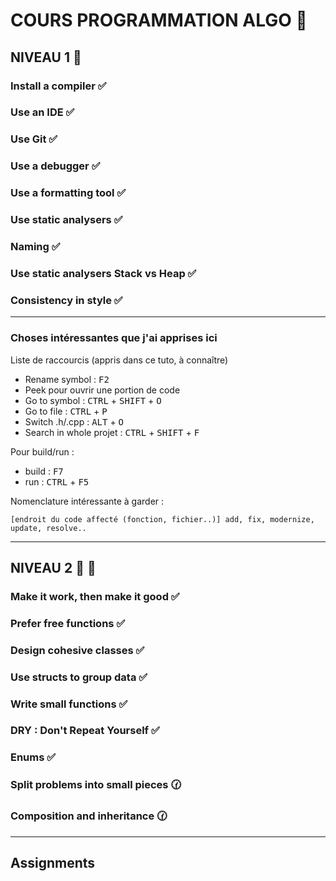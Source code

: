 # COURS PROGRAMMATION ALGO :octopus:

## NIVEAU 1 :star2:

### Install a compiler :white_check_mark:

### Use an IDE :white_check_mark:

### Use Git :white_check_mark:

### Use a debugger :white_check_mark:

### Use a formatting tool :white_check_mark:

### Use static analysers :white_check_mark:

### Naming :white_check_mark:

### Use static analysers Stack vs Heap :white_check_mark:

### Consistency in style :white_check_mark:

---

### Choses intéressantes que j'ai apprises ici 

Liste de raccourcis (appris dans ce tuto, à connaître)
- Rename symbol : <kbd>F2</kbd>
- Peek pour ouvrir une portion de code
- Go to symbol : <kbd>CTRL</kbd> + <kbd>SHIFT</kbd> + <kbd>O</kbd>
- Go to file : <kbd>CTRL</kbd> + <kbd>P</kbd>
- Switch .h/.cpp : <kbd>ALT</kbd> + <kbd>O</kbd>
- Search in whole projet :  <kbd>CTRL</kbd> + <kbd>SHIFT</kbd> + <kbd>F</kbd>

Pour build/run :
- build : <kbd>F7</kbd>
- run : <kbd>CTRL</kbd> + <kbd>F5</kbd>

Nomenclature intéressante à garder :
```
[endroit du code affecté (fonction, fichier..)] add, fix, modernize, update, resolve..
```
---

## NIVEAU 2 :star2: :star2:

### Make it work, then make it good :white_check_mark:

### Prefer free functions :white_check_mark:

### Design cohesive classes :white_check_mark:

### Use structs to group data :white_check_mark:

### Write small functions :white_check_mark:

### DRY : Don't Repeat Yourself :white_check_mark:

### Enums :white_check_mark:

### Split problems into small pieces :clock130:

### Composition and inheritance :clock130:

---
## Assignments
